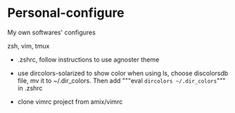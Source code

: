 # Personal-configure
My own softwares' configures

zsh, vim, tmux

- .zshrc, follow instructions to use agnoster theme

- use dircolors-solarized to show color when using ls, choose discolorsdb file, mv it to ~/.dir_colors. Then add 
"""eval `dircolors ~/.dir_colors`""" in .zshrc

- clone vimrc project from amix/vimrc



